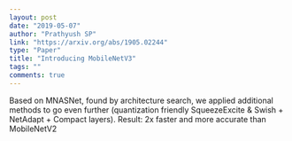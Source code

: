 ```yaml
---
layout: post
date: "2019-05-07"
author: "Prathyush SP"
link: "https://arxiv.org/abs/1905.02244"
type: "Paper"
title: "Introducing MobileNetV3"
tags: ""
comments: true
---
```

Based on MNASNet, found by architecture search, we applied additional methods to go even further (quantization friendly SqueezeExcite & Swish + NetAdapt + Compact layers). Result: 2x faster and more accurate than MobileNetV2
